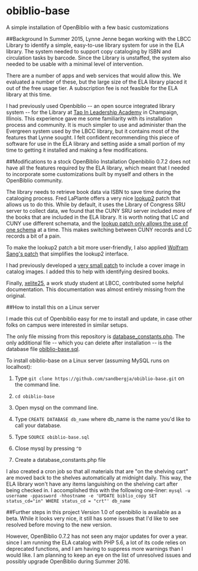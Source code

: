 # obiblio-base
A simple installation of OpenBiblio with a few basic customizations

##Background
In Summer 2015, Lynne Jenne began working with the LBCC Library to identify a simple, easy-to-use library system for use in the ELA library.  The system needed to support copy cataloging by ISBN and circulation tasks by barcode.  Since the Library is unstaffed, the system also needed to be usable with a minimal level of intervention.

There are a number of apps and web services that would allow this.  We evaluated a number of these, but the large size of the ELA library placed it out of the free usage tier.  A subscription fee is not feasible for the ELA library at this time.

I had previously used Openbiblio -- an open source integrated library system -- for the Library at [Tap In Leadership Academy](http://wiki.tapinacademy.org/index.php?title=Category:Library) in Champaign, Illinois.  This experience gave me some familiarity with its installation process and community.  It is much simpler to use and administer than the Evergreen system used by the LBCC library, but it contains most of the features that Lynne sought.  I felt confident recommending this piece of software for use in the ELA library and setting aside a small portion of my time to getting it installed and making a few modifications.

##Modifications to a stock OpenBiblio Installation
Openbiblio 0.7.2 does not have all the features required by the ELA library, which meant that I needed to incorporate some customizations built by myself and others in the OpenBiblio community.

The library needs to retrieve book data via ISBN to save time during the cataloging process.  Fred LaPlante offers a very nice [lookup2](http://sourceforge.net/p/obiblio/patches/65/) patch that allows us to do this.  While by default, it uses the Library of Congress SRU server to collect data, we found that the CUNY SRU server included more of the books that are included in the ELA library.  It is worth noting that LC and CUNY use different schemata, and the [lookup patch only allows the use of one schema](https://bitbucket.org/mstetson/obiblio-10-wip/issues/23/lookup-must-allow-hosts-to-use-other-sru) at a time.  This makes switching between CUNY records and LC records a bit of a pain.

To make the lookup2 patch a bit more user-friendly, I also applied [Wolfram Sang's patch](http://sourceforge.net/p/obiblio/patches/87/) that simplifies the lookup2 interface.

I had previously developed a [very small patch](https://github.com/tapinacademy/obiblio-covers) to include a cover image in catalog images.  I added this to help with identifying desired books.

Finally, [xelite25](https://github.com/xelite25), a work study student at LBCC, contributed some helpful documentation.  This documentation was almost entirely missing from the original.


##How to install this on a Linux server

I made this cut of Openbiblio easy for me to install and update, in case other folks on campus were interested in similar setups.

The only file missing from this repository is [database_constants.php](https://bitbucket.org/mstetson/obiblio/src/babf99e9469d7f0be0eaff11cbadf92badb0a6f3/database_constants.php).  The only additional file -- which you can delete after installation -- is the database file [obiblio-base.sql](https://github.com/sandbergja/obiblio-base/blob/master/obiblio-base.sql).

To install obiblio-base on a Linux server (assuming MySQL runs on localhost):
1. Type `git clone https://github.com/sandbergja/obiblio-base.git` on the command line.

2. `cd obiblio-base`

3. Open mysql on the command line.

4. Type `CREATE DATABASE db_name` where db_name is the name you'd like to call your database.

5. Type `SOURCE obiblio-base.sql`

6. Close mysql by pressing `^D`

7. Create a database_constants.php file

I also created a cron job so that all materials that are
"on the shelving cart" are moved back to the shelves automatically at
midnight daily.  This way, the ELA  library won't have any items languishing on the
shelving cart after being checked in.  I accomplished this with the following one-liner:  `mysql -u username -ppassword -hhostname -e 'UPDATE biblio_copy SET status_cd="in" WHERE status_cd = "crt"' db_name`

##Further steps in this project
Version 1.0 of openbiblio is available as a beta.  While it looks very nice, it still has some issues that I'd like to see resolved before moving to the new version.

However, OpenBiblio 0.7.2 has not seen any major updates for over a year.  since I am running the ELA catalog with PHP 5.6, a lot of its code relies on deprecated functions, and I am having to suppress more warnings than I would like.  I am planning to keep an eye on the list of unresolved issues and possibly upgrade OpenBiblio during Summer 2016.
